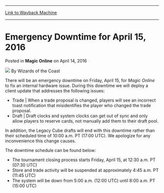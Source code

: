 
---
[Link to Wayback Machine](https://web.archive.org/web/20211130145014/https://magic.wizards.com/en/MTGO/articles/archive/magic-online/emergency-downtime-april-15-2016)

[_metadata_:author]:- "Wizards of the Coast"
[_metadata_:description]:- "There will be an emergency downtime on Friday, April 15, for Magic Online to fix an internal hardware issue. During this downtime we will deploy a client update that addresses the following issues: Trade | When a trade proposal is changed, players will see an incorrect toast notification that misidentifies the player who changed the trade proposal. Draft | Draft clocks and"
[_metadata_:generator]:- "Drupal 7 (http://drupal.org)"
[_metadata_:node]:- "1017216"
[_metadata_:publish_date]:- "2016-04-14"
[_metadata_:source]:- "div-main-content"
[_metadata_:title]:- "Emergency Downtime for April 15, 2016"
[_metadata_:wayback_capture_timestamp]:- "2021-11-30 14:50:14"
[_metadata_:wayback_raw_url]:- "https://web.archive.org/web/20211130145014id_/https://magic.wizards.com/en/MTGO/articles/archive/magic-online/emergency-downtime-april-15-2016"
[_metadata_:wayback_url]:- "https://magic.wizards.com/en/MTGO/articles/archive/magic-online/emergency-downtime-april-15-2016"
---


Emergency Downtime for April 15, 2016
=====================================



 Posted in **Magic Online**
 on April 14, 2016 






![](https://media.magic.wizards.com/styles/auth_small/public/images/person/wizards_author.jpg)
By Wizards of the Coast











There will be an emergency downtime on Friday, April 15, for *Magic Online* to fix an internal hardware issue. During this downtime we will deploy a client update that addresses the following issues:


* Trade | When a trade proposal is changed, players will see an incorrect toast notification that misidentifies the player who changed the trade proposal.
* Draft | Draft clocks and system clocks can get out of sync and only allow players to reserve cards, not manually add them to their draft pool.

In addition, the Legacy Cube drafts will end with this downtime rather than their scheduled time of 10:00 a.m. PT (17:00 UTC). We apologize for any inconvenience this change causes.


The downtime schedule can be found below:


* The tournament closing process starts Friday, April 15, at 12:30 a.m. PT (07:30 UTC)
* Store and trade activity will be suspended at approximately 4:45 a.m. PT (11:45 UTC)
* The system will be down from 5:00 a.m. (12:00 UTC) until 8:00 a.m. PT (15:00 UTC)






